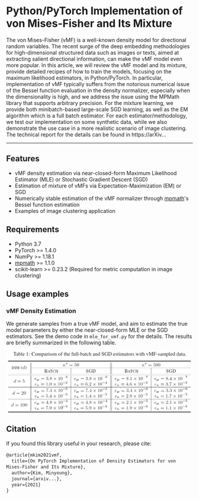 # Python/PyTorch Implementation of von Mises-Fisher and Its Mixture

The von Mises-Fisher (vMF) is a well-known density model for directional random variables. The recent surge of the deep embedding methodologies for high-dimensional structured data such as images or texts, aimed at extracting salient directional information, can make the vMF model even more popular. In this article, we will review the vMF model and its mixture, provide detailed recipes of how to train the models, focusing on the  maximum likelihood estimators, in Python/PyTorch. In particular, implementation of vMF typically suffers from the notorious numerical issue of the Bessel function evaluation in the density normalizer, especially when the dimensionality is high, and we address the issue using the MPMath library that supports arbitrary precision. For the mixture learning, we provide both  minibatch-based large-scale SGD learning, as well as the EM algorithm which is a full batch estimator. For each estimator/methodology, we test our implementation on some synthetic data, while we also demonstrate the use case in a more realistic scenario of image clustering. The technical report for the details can be found in https://arXiv...

---


## Features

* vMF density estimation via near-closed-form Maximum Likelihood Estimator (MLE) or Stochastic Gradient Descent (SGD)
* Estimation of mixture of vMFs via Expectation-Maximization (EM) or SGD
* Numerically stable estimation of the vMF normalizer through [mpmath](https://mpmath.org/)'s Bessel function estimation
* Examples of image clustering application


## Requirements

* Python 3.7
* PyTorch >= 1.4.0
* NumPy >= 1.18.1
* [mpmath](https://mpmath.org/) >= 1.1.0
* scikit-learn >= 0.23.2 (Required for metric computation in image clustering)


## Usage examples

### vMF Density Estimation

We generate samples from a true vMF model, and aim to estimate the true model parameters by either the near-closed-form MLE or the SGD estimators. See the demo code in ```mle_for_vmf.py``` for the details. The results are briefly summarized in the following table. 

<p align="center">
  <img align="middle" src="./figs/vmf_results.png"/>
</p>




## Citation
If you found this library useful in your research, please cite:
```
@article{mkim2021vmf,
  title={On PyTorch Implementation of Density Estimators for von Mises-Fisher and Its Mixture},
  author={Kim, Minyoung},
  journal={arxiv...},
  year={2021}
}
```





